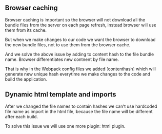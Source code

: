 ## Browser caching

Browser caching is important so the browser will not download all the bundle files from the server on each page refresh, instead browser will use them from its cache.

But when we make changes to our code we want the browser to download the new bundle files, not to use them from the browser cache.

And we solve the above issue by adding to content hash to the file bundle name. Browser differentiates new contnent by file name.

That is why in the Webpack config files we added \[contenthash\] which will generate new unique hash everytime we make changes to the code and build the application.

## Dynamic html template and imports

After we changed the file names to contain hashes we can't use hardcoded file name as import in the html file, because the file name will be different after each build.

To solve this issue we will use one more plugin: html plugin.
